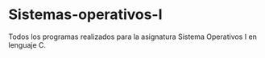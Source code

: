 # Sistemas-operativos-I
Todos los programas realizados para la asignatura Sistema Operativos I en lenguaje C.
